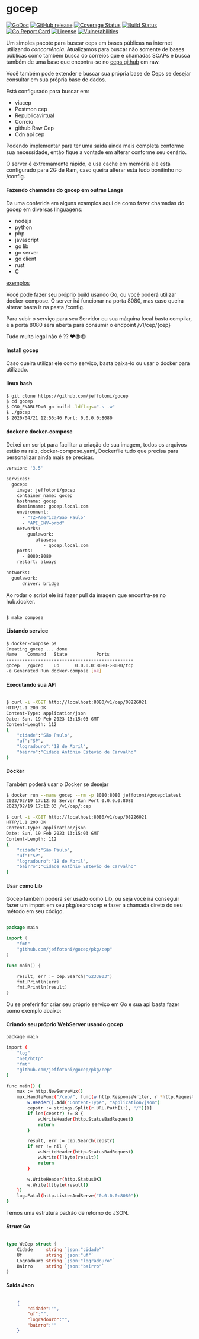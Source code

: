 # gocep

[![GoDoc][1]][2]
[![GitHub release][3]][4]
[![Coverage Status][5]][6]
[![Build Status][7]][8]
[![Go Report Card][9]][10]
[![License][11]][12]
[![Vulnerabilities][12]][12]


[1]: https://godoc.org/github.com/jeffotoni/gocep?status.svg
[2]: https://godoc.org/github.com/jeffotoni/gocep
[3]: https://img.shields.io/github/v/release/jeffotoni/gocep?include_prereleases
[4]: https://github.com/jeffotoni/gocep/releases
[5]: https://coveralls.io/repos/github/jeffotoni/gocep/badge.svg?branch=master
[6]: https://coveralls.io/github/jeffotoni/gocep?branch=master
[7]: https://app.travis-ci.com/jeffotoni/gocep.svg?branch=master
[8]: https://travis-ci.com/jeffotoni/gocep
[9]: https://goreportcard.com/badge/github.com/jeffotoni/gocep
[10]: https://goreportcard.com/report/github.com/jeffotoni/gocep
[11]: https://img.shields.io/github/license/jeffotoni/gocep
[12]: https://snyk.io/test/github/jeffotoni/gocep/badge.svg

Um simples pacote para buscar ceps em bases públicas na internet utilizando *concorrência*.
Atualizamos para buscar não somente de bases públicas como também busca do correios que é chamadas SOAPs e busca também de uma base que encontra-se no [ceps github](https://raw.githubusercontent.com/jeffotoni/api.cep/master/v1/cep/) em raw.

Você também pode extender e buscar sua própria base de Ceps se desejar consultar em sua própria base de dados.

Está configurado para buscar em: 
 - viacep 
 - Postmon cep 
 - Republicavirtual 
 - Correio 
 - github Raw Cep
 - Cdn api cep

Podendo implementar para ter uma saída ainda mais completa conforme sua necessidade, então fique a vontade em alterar conforme seu cenário.

O server é extremamente rápido, e usa cache em memória ele está configurado para 2G de Ram, caso queira alterar está tudo bonitinho no /config.

#### Fazendo chamadas do gocep em outras Langs

Da uma conferida em alguns examplos aqui de como fazer chamadas do gocep em diversas linguagens:
 - nodejs
 - python
 - php
 - javascript
 - go lib
 - go server
 - go client
 - rust
 - C

[exemplos](https://github.com/jeffotoni/gocep/tree/master/examples)

Você pode fazer seu próprio build usando Go, ou você poderá utilizar docker-compose. 
O server irá funcionar na porta 8080, mas caso queira alterar basta ir na pasta /config.

Para subir o serviço para seu Servidor ou sua máquina local basta compilar, e a porta 8080 será aberta para consumir o endpoint /v1/cep/{cep}

Tudo muito legal não é ?? ❤️😍😍

#### Install gocep

Caso queira utilizar ele como serviço, basta baixa-lo ou usar o docker para utilizado.

#### linux bash
```bash
$ git clone https://github.com/jeffotoni/gocep
$ cd gocep
$ CGO_ENABLED=0 go build -ldflags="-s -w" 
$ ./gocep
$ 2020/04/21 12:56:46 Port: 0.0.0.0:8080

```

#### docker e docker-compose

Deixei um script para facilitar a criação de sua imagem, todos os arquivos estão na raiz, docker-compose.yaml, Dockerfile tudo que precisa para personalizar ainda mais se precisar.

```bash
version: '3.5'

services:
  gocep:
    image: jeffotoni/gocep
    container_name: gocep
    hostname: gocep
    domainname: gocep.local.com
    environment:
      - "TZ=America/Sao_Paulo"
      - "API_ENV=prod"
    networks:
        guulawork:
           aliases:
              - gocep.local.com
    ports:
      - 8080:8080
    restart: always

networks:
  guulawork:
      driver: bridge

```

Ao rodar o script ele irá fazer pull da imagem que encontra-se no hub.docker.
```bash

$ make compose

```

#### Listando service
```bash
$ docker-compose ps
Creating gocep ... done
Name    Command   State           Ports         
------------------------------------------------
gocep   /gocep    Up      0.0.0.0:8080->8080/tcp
-e Generated Run docker-compose [ok] 

```

#### Executando sua API
```bash

$ curl -i -XGET http://localhost:8080/v1/cep/08226021
HTTP/1.1 200 OK
Content-Type: application/json
Date: Sun, 19 Feb 2023 13:15:03 GMT
Content-Length: 112
{
	"cidade":"São Paulo",
	"uf":"SP",
	"logradouro":"18 de Abril",
	"bairro":"Cidade Antônio Estevão de Carvalho"
}

```

#### Docker

Também poderá usar o Docker se desejar

```bash
$ docker run --name gocep --rm -p 8080:8080 jeffotoni/gocep:latest
2023/02/19 17:12:03 Server Run Port 0.0.0.0:8080
2023/02/19 17:12:03 /v1/cep/:cep

$ curl -i -XGET http://localhost:8080/v1/cep/08226021
HTTP/1.1 200 OK
Content-Type: application/json
Date: Sun, 19 Feb 2023 13:15:03 GMT
Content-Length: 112
{
	"cidade":"São Paulo",
	"uf":"SP",
	"logradouro":"18 de Abril",
	"bairro":"Cidade Antônio Estevão de Carvalho"
}
```

#### Usar como Lib

Gocep também poderá ser usado como Lib, ou seja você irá conseguir fazer um import em seu pkg/searchcep e fazer a chamada direto do seu método em seu código.

```go

package main

import (
	"fmt"
	"github.com/jeffotoni/gocep/pkg/cep"
)

func main() {

	result, err := cep.Search("6233903")
	fmt.Println(err)
	fmt.Println(result)
}

```

Ou se preferir for criar seu próprio serviço em Go e sua api basta fazer como exemplo abaixo:

#### Criando seu próprio WebServer usando gocep
```bash
package main

import (
	"log"
	"net/http"
	"fmt"
	"github.com/jeffotoni/gocep/pkg/cep"
)

func main() {
	mux := http.NewServeMux()
	mux.HandleFunc("/cep/", func(w http.ResponseWriter, r *http.Request){
		w.Header().Add("Content-Type", "application/json")
		cepstr := strings.Split(r.URL.Path[1:], "/")[1]
		if len(cepstr) != 8 {
			w.WriteHeader(http.StatusBadRequest)
			return
		}

		result, err := cep.Search(cepstr)
		if err != nil {
			w.WriteHeader(http.StatusBadRequest)
			w.Write([]byte(result))
			return
		}

		w.WriteHeader(http.StatusOK)
		w.Write([]byte(result))
	})
	log.Fatal(http.ListenAndServe("0.0.0.0:8080"))
}
```
Temos uma estrutura padrão de retorno do JSON.

#### Struct Go
```go

type WeCep struct {
	Cidade     string `json:"cidade"`
	Uf         string `json:"uf"`
	Logradouro string `json:"logradouro"`
	Bairro     string `json:"bairro"`
}

```

#### Saida Json
```json

	{
		"cidade":"",
		"uf":"",
		"logradouro":"",
		"bairro":""
	}

```

